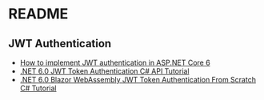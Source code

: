 # README

## JWT Authentication

- [How to implement JWT authentication in ASP.NET Core 6](https://www.infoworld.com/article/3669188/how-to-implement-jwt-authentication-in-aspnet-core-6.html)
- [.NET 6.0 JWT Token Authentication C# API Tutorial](https://trystanwilcock.com/2022/08/13/net-6-0-jwt-token-authentication-c-sharp-api-tutorial/)
- [.NET 6.0 Blazor WebAssembly JWT Token Authentication From Scratch C# Tutorial](https://trystanwilcock.com/2022/09/28/net-6-0-blazor-webassembly-jwt-token-authentication-from-scratch-c-sharp-wasm-tutorial/)
